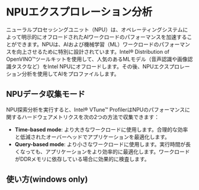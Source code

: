 # NPUエクスプロレーション分析
ニューラルプロセッシングユニット（NPU）は、オペレーティングシステムによって明示的にオフロードされたAIワークロードのパフォーマンスを加速することができます。NPUは、AIおよび機械学習（ML）ワークロードのパフォーマンスを向上させるために特別に設計されています。Intel® Distribution of OpenVINO™ツールキットを使用して、人気のあるMLモデル（音声認識や画像認識タスクなど）をIntel NPUにオフロードします。その後、NPUエクスプロレーション分析を使用してAIをプロファイルします。

## NPUデータ収集モード
NPU探索分析を実行すると、Intel® VTune™ ProfilerはNPUのパフォーマンスに関するハードウェアメトリクスを次の2つの方法で収集できます：
- **Time-based mode**: より大きなワークロードに使用します。合理的な効率と低減されたオーバーヘッドでアプリケーションを最適化します。
- **Query-based mode**: より小さなワークロードに使用します。実行時間が長くなっても、アプリケーションをより効率的に最適化します。ワークロードがDDRメモリに依存している場合に効果的に検査します。

## 使い方(windows only)
